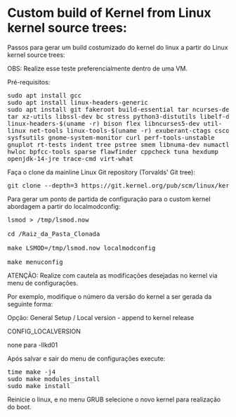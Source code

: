 # Custom build of Kernel from Linux kernel source trees:

Passos para gerar um build costumizado do kernel do linux a partir do Linux kernel source trees:

OBS: Realize esse teste preferencialmente dentro de uma VM.

Pré-requisitos: 
<pre>
sudo apt install gcc
sudo apt install linux-headers-generic
sudo apt install git fakeroot build-essential tar ncurses-dev
tar xz-utils libssl-dev bc stress python3-distutils libelf-dev
linux-headers-$(uname -r) bison flex libncurses5-dev util-
linux net-tools linux-tools-$(uname -r) exuberant-ctags cscope
sysfsutils gnome-system-monitor curl perf-tools-unstable
gnuplot rt-tests indent tree pstree smem libnuma-dev numactl
hwloc bpfcc-tools sparse flawfinder cppcheck tuna hexdump
openjdk-14-jre trace-cmd virt-what
</pre>

Faça o clone da mainline Linux Git repository (Torvalds' Git tree):
<pre>
git clone --depth=3 https://git.kernel.org/pub/scm/linux/kernel/git/torvalds/linux.git
</pre>
Para gerar um ponto de partida de configuração para o custom kernel abordagem a partir do localmodconfig:
<pre>
lsmod > /tmp/lsmod.now

cd /Raiz_da_Pasta_Clonada

make LSMOD=/tmp/lsmod.now localmodconfig

make menuconfig
</pre>
ATENÇÃO: Realize com cautela as modificações desejadas no kernel via menu de configurações.

Por exemplo, modifique o número da versão do kernel a ser gerada da seguinte forma: 

Opção: General Setup / Local version - append to kernel release

CONFIG_LOCALVERSION 

none para -llkd01

Após salvar e sair do menu de configurações execute:

<pre>
time make -j4 
sudo make modules_install
sudo make install
</pre>

Reinicie o linux, e no menu GRUB selecione o novo kernel para realização do boot. 